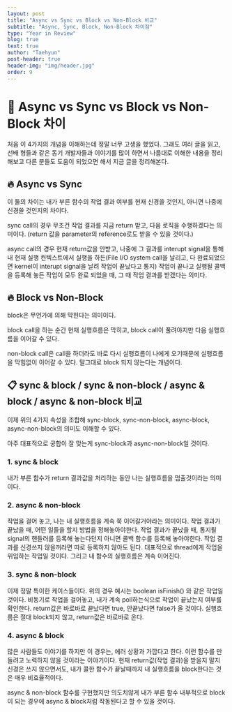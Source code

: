 ```yaml
---
layout: post
title: "Async vs Sync vs Block vs Non-Block 비교"
subtitle: "Async, Sync, Block, Non-Block 차이점"
type: "Year in Review"
blog: true
text: true
author: "Taehyun"
post-header: true
header-img: "img/header.jpg"
order: 9
---
```


# 🤔 Async vs Sync vs Block vs Non-Block 차이

처음 이 4가지의 개념을 이해하는데 정말 너무 고생을 했었다. 그래도 여러 글을 읽고, 선배 형들과 같은 동기 개발자들과 이야기를 많이 하면서 나름대로 이해한 내용을 정리해보고 다른 분들도 도움이 되었으면 해서 지금 글을 정리해본다.

## 🔥 Async vs Sync

이 둘의 차이는 내가 부른 함수의 작업 결과 여부를 현재 신경쓸 것인지, 아니면 나중에 신경쓸 것인지의 차이다.

sync call의 경우 무조건 작업 결과를 지금 return 받고, 다음 로직을 수행하겠다는 의미이다.
(return 값을 parameter의 reference로도 받을 수 있을 것이다.)

async call의 경우 현재 return값을 안받고, 나중에 그 결과를 interupt signal을 통해 내 현재 실행 컨텍스트에서 실행을 하든(File I/O system call을 날리고, 다 완료되었으면 kernel이 interupt signal을 날려 작업이 끝났다고 통지) 작업이 끝나고 실행될 콜백을 등록해 놓든 작업이 모두 완료 되었을 때, 그 때 작업 결과를 받겠다는 의미다.

## 🔥 Block vs Non-Block

block은 무언가에 의해 막힌다는 의미이다.

block call을 하는 순간 현재 실행흐름은 막히고, block call이 풀려야지만 다음 실행흐름을 이어갈 수 있다.

non-block call은 call을 하더라도 바로 다시 실행흐름이 나에게 오기때문에 실행흐름을 막힘없이 이어갈 수 있다. 말그대로 block 되지 않는다는 개념이다.

## 📋 sync & block / sync & non-block / async & block / async & non-block 비교

이제 위의 4가지 속성을 조합해 sync-block, sync-non-block, async-block, async-non-block의 의미도 이해할 수 있다.

아주 대표적으로 궁합이 잘 맞는게 sync-block과 async-non-block일 것이다.

### 1. sync & block
내가 부른 함수가 return 결과값을 처리하는 동안 나는 실행흐름을 멈출것이라는 의미이다.

### 2. async & non-block
작업을 걸어 놓고, 나는 내 실행흐름을 계속 쭉 이어갈거야라는 의미이다. 작업 결과가 끝났을 때, 어떤 일들을 할지 방법을 정해놓아야한다. 작업 결과가 끝났을 때, 통지될 signal의 핸들러를 등록해 놓는다던지 아니면 콜백 함수를 등록해 놓아야한다. 작업 결과를 신경쓰지 않을꺼라면 따로 등록하지 않아도 된다.
대표적으로 thread에게 작업을 위임하는 작업일 것이다. 그리고 내 함수의 실행흐름은 계속 이어진다.

### 3. sync & non-block
이제 정말 특이한 케이스들이다. 위의 경우 예시는 boolean isFinish() 와 같은 작업일 것이다.
비동기로 작업을 걸어놓고, 내가 계속 poll하는식으로 작업이 끝났는지 여부를 확인한다. return값은 바로바로 끝났다면 true, 안끝났다면 false가 올 것이다. 실행흐름은 절대 block되지 않고, return값은 바로바로 온다.

### 4. async & block
많은 사람들도 이야기를 하지만 이 경우는, 에러 상황과 가깝다고 한다. 이런 함수를 만들려고 노력하지 않을 것이라는 이야기이다. 현재 return값(작업 결과)을 받을지 말지 신경은 쓰지 않으면서도, 내가 콜한 함수가 끝날때까지 내 실행흐름을 block한다는 것은 매우 비효율적이다.

async & non-block 함수를 구현했지만 의도치않게 내가 부른 함수 내부적으로 block이 되는 경우에 async & block처럼 작동된다고 할 수 있을 것이다.